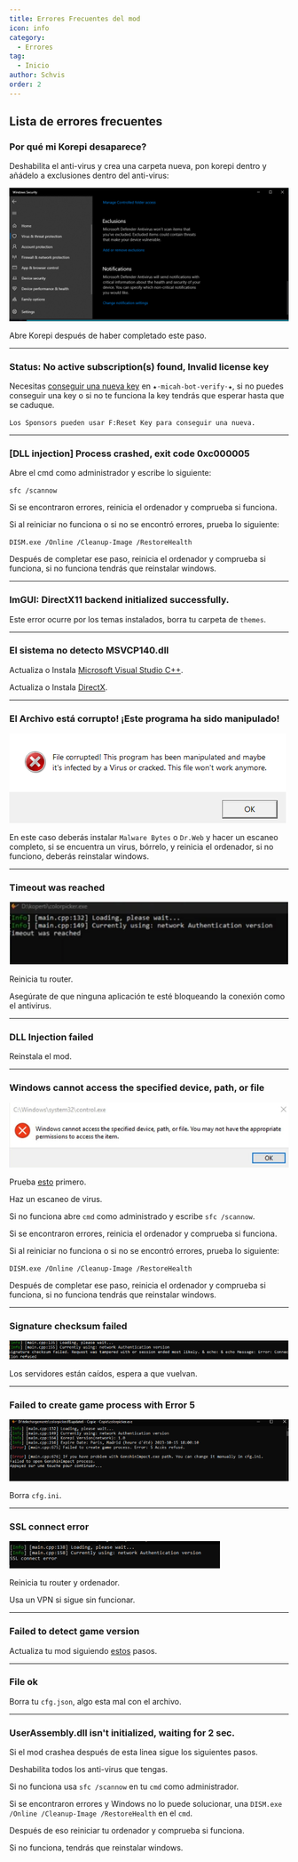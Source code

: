 ```yaml
---
title: Errores Frecuentes del mod
icon: info
category:
  - Errores
tag:
  - Inicio
author: Schvis
order: 2
---
```


## Lista de errores frecuentes

### Por qué mi Korepi desaparece?

Deshabilita el anti-virus y crea una carpeta nueva, pon korepi dentro y añádelo a exclusiones dentro del anti-virus:

![](/assets/images/docs/202312/virus.png)

Abre Korepi después de haber completado este paso.

---
### Status: No active subscription(s) found, Invalid license key

Necesitas [conseguir una nueva key](../guide/getkey.md) en `⁠★⋅micah-bot-verify⋅★`, si no puedes conseguir una key o si no te funciona la key tendrás que esperar hasta que se caduque.

`Los Sponsors pueden usar F:Reset Key para conseguir una nueva.`

---
### [DLL injection]  Process crashed, exit code 0xc000005

Abre el cmd como administrador y escribe lo siguiente:

`sfc /scannow`

Si se encontraron errores, reinicia el ordenador y comprueba si funciona.

Si al reiniciar no funciona o si no se encontró errores, prueba lo siguiente:

`DISM.exe /Online /Cleanup-Image /RestoreHealth`

Después de completar ese paso, reinicia el ordenador y comprueba si funciona, si no funciona tendrás que reinstalar windows.

---
### ImGUI: DirectX11 backend initialized successfully.

Este error ocurre por los temas instalados, borra tu carpeta de `themes`.

---
### El sistema no detecto MSVCP140.dll

Actualiza o Instala [Microsoft Visual Studio C++](https://learn.microsoft.com/en-us/cpp/windows/latest-supported-vc-redist?view=msvc-170#visual-studio-2015-2017-2019-and-2022).

Actualiza o Instala [DirectX](https://www.microsoft.com/en-us/download/details.aspx?id=35).

---
### El Archivo está corrupto! ¡Este programa ha sido manipulado!

![](/assets/images/docs/202312/virus2.png)

En este caso deberás instalar `Malware Bytes` o `Dr.Web` y hacer un escaneo completo, si se encuentra un virus, bórrelo, y reinicia el ordenador, si no funciono, deberás reinstalar windows.

---
### Timeout was reached

![](/assets/images/docs/202312/error1.png)

Reinicia tu router.

Asegúrate de que ninguna aplicación te esté bloqueando la conexión como el antivirus.

---
### DLL Injection failed

Reinstala el mod.

---
### Windows cannot access the specified device, path, or file

![](/assets/images/docs/202312/error2.png)

Prueba [esto](https://www.minitool.com/es/respaldar-datos/windows-no-tiene-acceso-al-dispositivo-especificado.html) primero.

Haz un escaneo de virus.

Si no funciona abre `cmd` como administrado y escribe `sfc /scannow`.

Si se encontraron errores, reinicia el ordenador y comprueba si funciona.

Si al reiniciar no funciona o si no se encontró errores, prueba lo siguiente:

`DISM.exe /Online /Cleanup-Image /RestoreHealth`

Después de completar ese paso, reinicia el ordenador y comprueba si funciona, si no funciona tendrás que reinstalar windows.

---
### Signature checksum failed

![](/assets/images/docs/202312/checksum.png)

Los servidores están caídos, espera a que vuelvan.

---
### Failed to create game process with Error 5

![](/assets/images/docs/202312/error3.png)

Borra `cfg.ini`.

---
### SSL connect error

![](/assets/images/docs/202312/error4.png)

Reinicia tu router y ordenador.

Usa un VPN si sigue sin funcionar.

---
### Failed to detect game version

Actualiza tu mod siguiendo [estos](../start/download.md) pasos.

---
### File ok

Borra tu `cfg.json`, algo esta mal con el archivo.

---
### UserAssembly.dll isn't initialized, waiting for 2 sec.

Si el mod crashea después de esta linea sigue los siguientes pasos.

Deshabilita todos los anti-virus que tengas.

Si no funciona usa `sfc /scannow` en tu `cmd` como administrador.

Si se encontraron errores y Windows no lo puede solucionar, una `DISM.exe /Online /Cleanup-Image /RestoreHealth` en el `cmd`.

Después de eso reiniciar tu ordenador y comprueba si funciona.

Si no funciona, tendrás que reinstalar windows.
